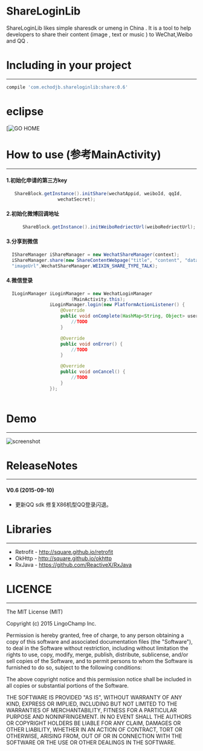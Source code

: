 # ShareLoginLib
ShareLoginLib likes simple sharesdk or umeng in China . It is a tool to help developers to share their content (image , text or music ) to WeChat,Weibo and QQ .

# Including in your project
-------------------------

```groovy
compile 'com.echodjb.shareloginlib:share:0.6'
```

# eclipse
[![GO HOME](http://ww4.sinaimg.cn/large/5e9a81dbgw1eu90m08v86j20dw09a3yu.jpg)

# How to use (参考MainActivity)
-------------------------

#### 1.初始化申请的第三方key

```java
   ShareBlock.getInstance().initShare(wechatAppid, weiboId, qqId,
                   wechatSecret);
```

#### 2.初始化微博回调地址

```java
      ShareBlock.getInstance().initWeiboRedriectUrl(weiboRedriectUrl);
```

#### 3.分享到微信
```java
  IShareManager iShareManager = new WechatShareManager(context);
  iShareManager.share(new ShareContentWebpage("title", "content", "dataUrl",
  "imageUrl",WechatShareManager.WEIXIN_SHARE_TYPE_TALK);
```
#### 4.微信登录

```java
  ILoginManager iLoginManager = new WechatLoginManager
                        (MainActivity.this);
                iLoginManager.login(new PlatformActionListener() {
                    @Override
                    public void onComplete(HashMap<String, Object> userInfo) {
                        //TODO
                    }

                    @Override
                    public void onError() {
                        //TODO
                    }

                    @Override
                    public void onCancel() {
                        //TODO
                    }
                });
                
```

# Demo
-------------------------

![screenshot](http://7xjb6z.com1.z0.glb.clouddn.com/screenshot.png)

# ReleaseNotes
-------------

#### V0.6 (2015-09-10)
* 更新QQ sdk 修复X86机型QQ登录闪退。



# Libraries
---------
 * Retrofit - http://square.github.io/retrofit
 * OkHttp - http://square.github.io/okhttp
 * RxJava - https://github.com/ReactiveX/RxJava

# LICENCE
-------------------------

  The MIT License (MIT)

  Copyright (c) 2015 LingoChamp Inc.

  Permission is hereby granted, free of charge, to any person obtaining a copy
  of this software and associated documentation files (the "Software"), to deal
  in the Software without restriction, including without limitation the rights
  to use, copy, modify, merge, publish, distribute, sublicense, and/or sell
  copies of the Software, and to permit persons to whom the Software is
  furnished to do so, subject to the following conditions:

  The above copyright notice and this permission notice shall be included in
  all copies or substantial portions of the Software.

  THE SOFTWARE IS PROVIDED "AS IS", WITHOUT WARRANTY OF ANY KIND, EXPRESS OR
  IMPLIED, INCLUDING BUT NOT LIMITED TO THE WARRANTIES OF MERCHANTABILITY,
  FITNESS FOR A PARTICULAR PURPOSE AND NONINFRINGEMENT. IN NO EVENT SHALL THE
  AUTHORS OR COPYRIGHT HOLDERS BE LIABLE FOR ANY CLAIM, DAMAGES OR OTHER
  LIABILITY, WHETHER IN AN ACTION OF CONTRACT, TORT OR OTHERWISE, ARISING FROM,
  OUT OF OR IN CONNECTION WITH THE SOFTWARE OR THE USE OR OTHER DEALINGS IN
  THE SOFTWARE.
